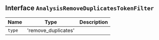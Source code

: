 ## Interface `AnalysisRemoveDuplicatesTokenFilter`

| Name | Type | Description |
| - | - | - |
| `type` | 'remove_duplicates' | &nbsp; |
